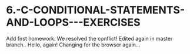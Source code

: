 # 6.-C-CONDITIONAL-STATEMENTS-AND-LOOPS---EXERCISES
Add first homework.
We resolved the conflict!
Edited again in master branch..
Hello, again!
Changing for the browser again...
